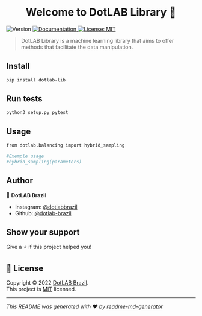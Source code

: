 <h1 align="center">Welcome to DotLAB Library 👋</h1>
<p>
  <img alt="Version" src="https://img.shields.io/badge/version-0.1.0-blue.svg?cacheSeconds=2592000" />
  <a href="http://google.com/" target="_blank">
    <img alt="Documentation" src="https://img.shields.io/badge/documentation-yes-brightgreen.svg" />
  </a>
  <a href="https://opensource.org/licenses/MIT" target="_blank">
    <img alt="License: MIT" src="https://img.shields.io/badge/License-MIT-yellow.svg" />
  </a>
</p>

> DotLAB Library is a machine learning library that aims to offer methods that facilitate the data manipulation.

## Install

```sh
pip install dotlab-lib
```

## Run tests

```sh
python3 setup.py pytest
```

## Usage

```sh
from dotlab.balancing import hybrid_sampling

#Exemple usage
#hybrid_sampling(parameters)
```

## Author

👤 **DotLAB Brazil**

- Instagram: [@dotlabbrazil](https://www.instagram.com/dotlabbrazil/)
- Github: [@dotlab-brazil](https://github.com/dotlab-brazil)

## Show your support

Give a ⭐️ if this project helped you!

## 📝 License

Copyright © 2022 [DotLAB Brazil](https://github.com/dotlab-brazil).<br />
This project is [MIT](https://opensource.org/licenses/MIT) licensed.

---

_This README was generated with ❤️ by [readme-md-generator](https://github.com/kefranabg/readme-md-generator)_
